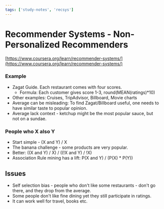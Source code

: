```yaml
---
tags: ['study-notes', 'recsys']
---
```


# Recommender Systems - Non-Personalized Recommenders
[https://www.coursera.org/learn/recommender-systems/](https://www.coursera.org/learn/recommender-systems/)


### Example
- Zagat Guide. Each restaurant comes with four scores.
  - Formula: Each customer gives score 1-3, round(MEAN(ratings)*10)
- Other examples: Cruises, TripAdvisor, Billboard, Movie charts
- Average can be misleading: To find Zagat/Billboard useful, one needs to have similar taste to popular opinion.
- Average lack context - ketchup might be the most popular sauce, but not on a sundae.

### People who X also Y
- Start simple - (X and Y) / X
- The banana challenge - some products are very popular.
- Better: ((X and Y) / X) / ((!X and Y) / !X)
- Association Rule mining has a lift:
  P(X and Y) / (P(X) * P(Y))

## Issues
- Self selection bias - people who don't like some restaurants - don't go there, and they drop from the average.
- Some people don't like fine dining yet they still participate in ratings.
- It can work well for travel, books etc.
